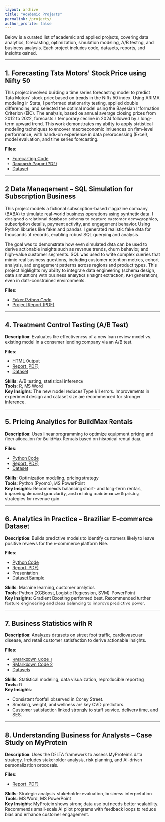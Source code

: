 ```yaml
---
layout: archive
title: "Academic Projects"
permalink: /projects/
author_profile: false
---
```



Below is a curated list of academic and applied projects, covering data analytics, forecasting, optimization, simulation modeling, A/B testing, and business analysis. Each project includes code, datasets, reports, and insights gained.

---

## 1. Forecasting Tata Motors' Stock Price using Nifty 50

This project involved building a time series forecasting model to predict Tata Motors’ stock price based on trends in the Nifty 50 index. Using ARIMA modeling in Stata, I performed stationarity testing, applied double differencing, and selected the optimal model using the Bayesian Information Criterion (BIC). The analysis, based on annual average closing prices from 2012 to 2022, forecasts a temporary decline in 2024 followed by a long-term upward trend. This work demonstrates my ability to apply statistical modeling techniques to uncover macroeconomic influences on firm-level performance, with hands-on experience in data preprocessing (Excel), model evaluation, and time series forecasting.

**Files**:
- [Forecasting Code](../assets/Time%20series%20econometrics/Forecasting%20code.txt)
- [Research Paper (PDF)](../assets/Time%20series%20econometrics/Forecasting_stock_market.pdf)
- [Dataset](../assets/Time%20series%20econometrics/Tata_motors_Nifty50.xlsx)


---

## 2 Data Management – SQL Simulation for Subscription Business

This project models a fictional subscription-based magazine company (BABA) to simulate real-world business operations using synthetic data. I designed a relational database schema to capture customer demographics, subscription details, payment activity, and engagement behavior. Using Python libraries like faker and pandas, I generated realistic fake data for thousands of records, enabling robust SQL querying and analysis.

The goal was to demonstrate how even simulated data can be used to derive actionable insights such as revenue trends, churn behavior, and high-value customer segments. SQL was used to write complex queries that mimic real business questions, including customer retention metrics, cohort analysis, and engagement patterns across regions and product types. This project highlights my ability to integrate data engineering (schema design, data simulation) with business analytics (insight extraction, KPI generation), even in data-constrained environments.

**Files**: 
- [Faker Python Code](/assets/Data%20Management/Code/Fake%20data%20code.py)
- [Project Report (PDF)](/assets/Data%20Management/Report/Data%20Management_Report.pdf)


---

## 4. Treatment Control Testing (A/B Test)

**Description**: Evaluates the effectiveness of a new loan review model vs. existing model in a consumer lending company via an A/B test.

**Files**:
- [HTML Output](../assets/Treatment_Control_Testing/Code/Treatment_control_testing.html)
- [Report (PDF)](../assets/Treatment_Control_Testing/Report/Treatment_Control_Testing_Report.pdf)
- [Dataset](../assets/Treatment_Control_Testing/Data/Data.csv)

**Skills**: A/B testing, statistical inference  
**Tools**: R, MS Word  
**Key Insights**: The new model reduces Type I/II errors. Improvements in experiment design and dataset size are recommended for stronger inference.

---

## 5. Pricing Analytics for BuildMax Rentals

**Description**: Uses linear programming to optimize equipment pricing and fleet allocation for BuildMax Rentals based on historical rental data.

**Files**:
- [Python Code](../assets/Pricing_Analytics/Copy.py)
- [Report (PDF)](../assets/Pricing_Analytics/Report.pdf)
- [Dataset](../assets/Pricing_Analytics/BuildMax_Rentals_Updated.xlsx)

**Skills**: Optimization modeling, pricing strategy  
**Tools**: Python (Pyomo), MS PowerPoint  
**Key Insights**: Recommends balancing short- and long-term rentals, improving demand granularity, and refining maintenance & pricing strategies for revenue gain.

---

## 6. Analytics in Practice – Brazilian E-commerce Dataset

**Description**: Builds predictive models to identify customers likely to leave positive reviews for the e-commerce platform Nile.

**Files**:
- [Python Code](../assets/Analysis_in_Practice/AIP_code.ipynb)
- [Report (PDF)](../assets/Analysis_in_Practice/AIP_report.pdf)
- [Presentation](../assets/Analysis_in_Practice/AIP_presentation.pdf)
- [Dataset Sample](../assets/Analysis_in_Practice/brazilian-ecommerce-dataset/olist_orders_dataset.csv)

**Skills**: Machine learning, customer analytics  
**Tools**: Python (XGBoost, Logistic Regression, SVM), PowerPoint  
**Key Insights**: Gradient Boosting performed best. Recommended further feature engineering and class balancing to improve predictive power.

---

## 7. Business Statistics with R

**Description**: Analyzes datasets on street foot traffic, cardiovascular disease, and retail customer satisfaction to derive actionable insights.

**Files**:
- [RMarkdown Code 1](../assets/Business_Statistics/Assignment_1/Code/Business_Statistics_Assignment1.md)
- [RMarkdown Code 2](../assets/Business_Statistics/Assignment_2/Code/Code_Assignment.Rmd)
- [Datasets](../assets/Business_Statistics/Assignment_2/Dataset/cust_satisfaction.csv)

**Skills**: Statistical modeling, data visualization, reproducible reporting  
**Tools**: R  
**Key Insights**:
  - Consistent footfall observed in Coney Street.
  - Smoking, weight, and wellness are key CVD predictors.
  - Customer satisfaction linked strongly to staff service, delivery time, and SES.

---

## 8. Understanding Business for Analysts – Case Study on MyProtein

**Description**: Uses the DELTA framework to assess MyProtein’s data strategy. Includes stakeholder analysis, risk planning, and AI-driven personalization proposals.

**Files**:
- [Report (PDF)](../assets/Understanding_Business_for_Analysts/Report-UBFA.pdf)

**Skills**: Strategic analysis, stakeholder evaluation, business interpretation  
**Tools**: MS Word, MS PowerPoint  
**Key Insights**: MyProtein shows strong data use but needs better scalability. Recommends small-scale AI pilot programs with feedback loops to reduce bias and enhance customer engagement.
